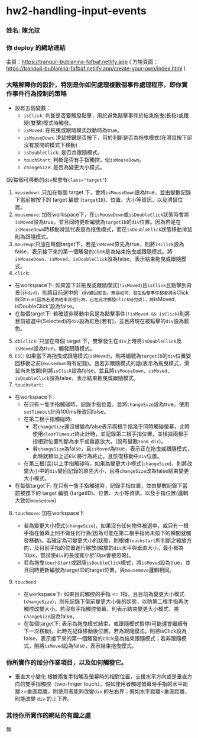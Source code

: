 # hw2-handling-input-events

### 姓名: 陳允玟

### 你 deploy 的網站連結
主頁：https://tranquil-bublanina-fafbaf.netlify.app
( 方塊頁面： https://tranquil-bublanina-fafbaf.netlify.app/create-your-own/index.html )

### 大略解釋你的設計，特別是你如何處理複數個事件處理程序，即你實作事件行為控制的策略

- 設有五個變數：
    - `isClick`: 判斷是否要觸發點擊，用於避免點擊事件於結束拖曳(長按)或跟隨(雙擊)模式時觸發。
    - `isMoved`: 在拖曳或跟隨模式啟動時為true。
    - `isMouseDown`: 滑鼠按鍵是否按下，用於判斷是否為拖曳模式(在滑鼠按下卻沒有放開的模式下移動)
    - `isDoubleClick`: 是否為跟隨模式。
    - `touchStart`: 判斷是否有手指觸控，似`isMouseDown`。
    - `changeSize`: 是否為變更大小模式。

(設每個可移動的`div`都會有`class="target"`)
1. `mousedown`: 只加在每個 target 下，會將`isMouseDown`設為true，並由變數記錄下當前被按下的 target 編號 (`targetID`)、位置、大小等資訊，以及滑鼠位置。
2. `mousemove`: 加在workspace下，在`isMouseDown`或`isDoubleClick`狀態時會將`isMoved`設為true，並且同時更新編號為`targetID`的`div`位置。因為若是在`isMouseDown`時移動滑鼠代表是為拖曳模式，而在`isDoubleClick`狀態移動滑鼠則為跟隨模式。
3. `mouseup`:只加在每個target下，若是`isMoved`原先為true，則將`isClick`設為false，表示接下來的第一個觸發的click是為結束拖曳或跟隨模式。將`isMouseDown`、`isMoved`、`isDoubleClick`設為false，表示結束拖曳或跟隨模式。
4. `click`: 
- 在workspace下: 如果當下非拖曳或跟隨模式(`!isMoved`)且`isClick`且點擊到背景(非`div`)，則將目前選中的``div`變回紅色。無論如何，發生點擊事件都會將`isClick`設回true(因為若是為結束其他行為，已在此次觸發click時完成)，將`isMoved`、`isDoubleClick`設為false。
- 在每個target下: 若確認非移動中且是為點擊事件(`!isMoved && isClick`)則將目前被選中(Selected)的`div`設為紅色(若有)，並且將現在被點擊的`div`設為藍色。
5. `dblclick`: 只加在每個 target 下，雙擊發生在`div`上時將`isDoubleClick`及`isMoved`設為true，觸發跟隨模式。
6. `ESC`: 如果當下為拖曳或跟隨模式(`isMoved`)，則將編號為`targetID`的`div`位置變回移動之前(`mousedown`時有紀錄)。且若非跟隨模式的話(表示為拖曳模式，滑鼠尚未放開)則將`isClick`設為false。並且將`isMouseDown`、`isMoved`、`isDoubleClick`設為false，表示結束拖曳或跟隨模式。
7. `touchstart`:
- 在workspace下: 
    * 在只有一隻手指觸碰時，記錄手指位置，並將`changeSize`設為true，使用`setTimeout`計時100ms後改回false。
    * 在第二根手指觸碰時:
        * 若`changeSize`還沒被變為false表示兩根手指幾乎同時觸碰螢幕，此時使用`clearTimeout`終止計時，並記錄第二根手指位置，並根據兩根手指相對位置判斷為水平或垂直放大。(設有變數`zoom_dir`)。
        * 若`changeSize`為false，且`isMoved`為true，表示正在拖曳或跟隨模式，此時就類似上述`ESC`將行為終止，且恢復移動中`div`位置。
    * 在第三根(含)以上手指觸碰時，如果為變更大小模式(`changeSize`)，則將改變大小中的`div`變回記錄的原先大小，且將`changeSize`改為false結束變更大小模式。
- 在每個target下: 在只有一隻手指觸碰時，記錄手指位置，並由變數記錄下當前被按下的 target 編號 (targetID)、位置、大小等資訊，以及手指位置(邏輯大致如`mousedown`)
8. `touchmove`: 加在workspace下
    * 若為變更大小模式(`changeSize`)，如果沒有任何物件被選中，或只有一根手指在螢幕上則不做任何行為(因為可能在第二根手指尚未按下的瞬間就觸發移動)。若確定為可變更大小的狀態，則根據`touchstart`所判斷之縮放方向，及目前手指的位置進行縮放(縮放的`div`水平與垂直大小，最小都為10px，嘗試使`div`的長或寬小於10px會被忽略)。
    * 若為拖曳`touchStart`或跟隨`isDoubleClick`模式，將`isMoved`設為true，並且同時更新編號為targetID的target位置，與`mousemove`邏輯相同。

9. `touchend`
    * 在workspace下: 如果目前觸控的手指 <= 1指，且目前為變更大小模式(`changeSize`)，則先記錄下當前變更大小後的狀態，以防第二根手指再次觸控改變大小。若沒有手指觸控螢幕，則表示結束變更大小模式，將`changeSize`設為false。
    * 在每個target下: 表示為拖曳模式結束，或跟隨模式暫停(可能還會繼續有下一次移動)，此時先記錄移動後位置。若為跟隨模式，則將isClick設為false，表示接下來的第一個觸發的click是為結束跟隨模式；若非跟隨模式，則將`isMoved`設為false，表示結束拖曳模式。
    
### 你所實作的加分作業項目，以及如何觸發它。
- 垂直大小變化
根據兩隻手指觸及螢幕時的相對位置，支援水平方向或是垂直方向的雙手指觸控（two-finger touch）。假如使用者觸碰螢幕時手指的水平距離>=垂直距離，則使用者能夠改變`div` 的左右界；假如水平距離<垂直距離，則能改變 `div` 的上下界。

### 其他你所實作的網站的有趣之處
無
